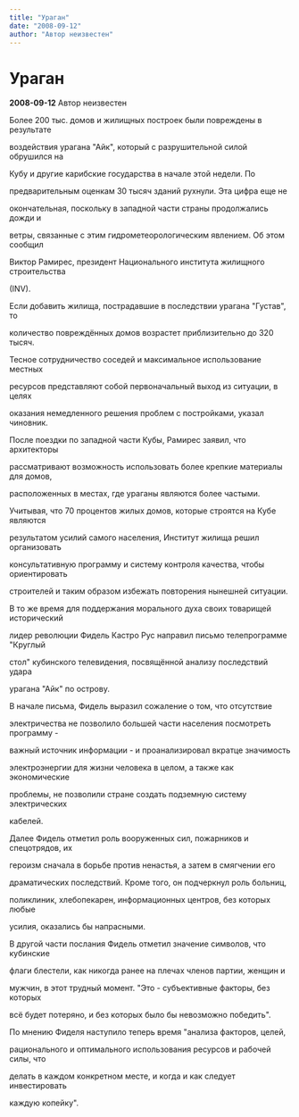 ```yaml
---
title: "Ураган"
date: "2008-09-12"
author: "Автор неизвестен"
---
```


# Ураган

**2008-09-12** Автор неизвестен

Более 200 тыс. домов и жилищных построек были повреждены в результате

воздействия урагана "Айк", который с разрушительной силой обрушился на

Кубу и другие карибские государства в начале этой недели. По

предварительным оценкам 30 тысяч зданий рухнули. Эта цифра еще не

окончательная, поскольку в западной части страны продолжались дожди и

ветры, связанные с этим гидрометеорологическим явлением. Об этом сообщил

Виктор Рамирес, президент Национального института жилищного строительства

(INV).

Если добавить жилища, пострадавшие в последствии урагана "Густав", то

количество повреждённых домов возрастет приблизительно до 320 тысяч.

Тесное сотрудничество соседей и максимальное использование местных

ресурсов представляют собой первоначальный выход из ситуации, в целях

оказания немедленного решения проблем с постройками, указал чиновник.

После поездки по западной части Кубы, Рамирес заявил, что архитекторы

рассматривают возможность использовать более крепкие материалы для домов, 

расположенных в местах, где ураганы являются более частыми.

Учитывая, что 70 процентов жилых домов, которые строятся на Кубе являются

результатом усилий самого населения, Институт жилища решил организовать

консультативную программу и систему контроля качества, чтобы ориентировать

строителей и таким образом избежать повторения нынешней ситуации.

В то же время для поддержания морального духа своих товарищей исторический

лидер революции Фидель Кастро Рус направил письмо телепрограмме "Круглый

стол" кубинского телевидения, посвящённой анализу последствий удара

урагана "Айк" по острову.

В начале письма, Фидель выразил сожаление о том, что отсутствие

электричества не позволило большей части населения посмотреть программу - 

важный источник информации - и проанализировал вкратце значимость

электроэнергии для жизни человека в целом, а также как экономические

проблемы, не позволили стране создать подземную систему электрических

кабелей.

Далее Фидель отметил роль вооруженных сил, пожарников и спецотрядов, их

героизм сначала в борьбе против ненастья, а затем в смягчении его

драматических последствий. Кроме того, он подчеркнул роль больниц, 

поликлиник, хлебопекарен, информационных центров, без которых любые

усилия, оказались бы напрасными.

В другой части послания Фидель отметил значение символов, что кубинские

флаги блестели, как никогда ранее на плечах членов партии, женщин и

мужчин, в этот трудный момент. "Это - субъективные факторы, без которых

всё будет потеряно, и без которых было бы невозможно победить".

По мнению Фиделя наступило теперь время "анализа факторов, целей, 

рационального и оптимального использования ресурсов и рабочей силы, что

делать в каждом конкретном месте, и когда и как следует инвестировать

каждую копейку".